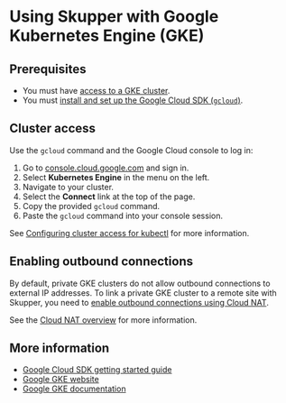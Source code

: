 # Using Skupper with Google Kubernetes Engine (GKE)

## Prerequisites

* You must have [access to a GKE cluster][overview].
* You must [install and set up the Google Cloud SDK (`gcloud`)][installation].

[overview]: https://cloud.google.com/kubernetes-engine
[installation]: https://cloud.google.com/sdk/docs/install

## Cluster access

Use the `gcloud` command and the Google Cloud console to log in:

1. Go to [console.cloud.google.com](https://console.cloud.google.com/) and sign in.
1. Select **Kubernetes Engine** in the menu on the left.
1. Navigate to your cluster.
1. Select the **Connect** link at the top of the page.
1. Copy the provided `gcloud` command.
1. Paste the `gcloud` command into your console session.

See [Configuring cluster access for kubectl][cluster-access] for more
information.

[cluster-access]: https://cloud.google.com/kubernetes-engine/docs/how-to/cluster-access-for-kubectl

## Enabling outbound connections

By default, private GKE clusters do not allow outbound connections to
external IP addresses.  To link a private GKE cluster to a remote site
with Skupper, you need to [enable outbound connections using Cloud
NAT][nat-gke].

See the [Cloud NAT overview][nat-overview] for more information.

[nat-gke]: https://cloud.google.com/nat/docs/gke-example
[nat-overview]: https://cloud.google.com/nat/docs/overview

## More information

* [Google Cloud SDK getting started guide](https://cloud.google.com/sdk/docs/quickstart)
* [Google GKE website](https://cloud.google.com/kubernetes-engine)
* [Google GKE documentation](https://cloud.google.com/kubernetes-engine/docs)
